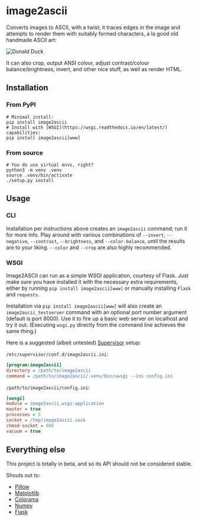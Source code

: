 # image2ascii

Converts images to ASCII, with a twist; it traces edges in the image and attempts to render them with suitably formed characters, à la good old handmade ASCII art:

![Donald Duck](https://user-images.githubusercontent.com/1786886/142641664-5e5450c0-616e-473d-b1bb-43f1cc7a8161.png)

It can also crop, output ANSI colour, adjust contrast/colour balance/brightness, invert, and other nice stuff, as well as render HTML.

## Installation

### From PyPI

```shell
# Minimal install:
pip install image2ascii
# Install with [WSGI](https://wsgi.readthedocs.io/en/latest/) capabilities:
pip install image2ascii[www]
```

### From source

```shell
# You do use virtual envs, right?
python3 -m venv .venv
source .venv/bin/activate
./setup.py install
```

## Usage

### CLI

Installation per instructions above creates an `image2ascii` command; run it for more info. Play around with various combinations of `--invert`, `--negative`, `--contrast`, `--brightness`, and `--color-balance`, until the results are to your liking. `--color` and `--crop` are also highly recommended.

### WSGI

Image2ASCII can run as a simple WSGI application, courtesy of Flask. Just make sure you have installed it with the necessary extra requirements, either by running `pip install image2ascii[www]` or manually installing `Flask` and `requests`.

Installation via `pip install image2ascii[www]` will also create an `image2ascii_testserver` command with an optional port number argument (default is port 8000). Use it to fire up a basic web server on localhost and try it out. (Executing `wsgi.py` directly from the command line achieves the same thing.)

Here is a suggested (albeit untested) [Supervisor](http://supervisord.org/) setup:

`/etc/supervisor/conf.d/image2ascii.ini`:
```ini
[program:image2ascii]
directory = /path/to/image2ascii
command = /path/to/image2ascii/.venv/bin/uwsgi --ini config.ini
```

`/path/to/image2ascii/config.ini`:
```ini
[uwsgi]
module = image2ascii.wsgi:application
master = true
processes = 5
socket = /tmp/image2ascii.sock
chmod-socket = 666
vacuum = true
```

## Everything else

This project is totally in beta, and so its API should not be considered stable.

Shouts out to:
* [Pillow](https://python-pillow.org/)
* [Matplotlib](https://matplotlib.org/)
* [Colorama](https://github.com/tartley/colorama)
* [Numpy](https://numpy.org/)
* [Flask](https://flask.palletsprojects.com/)
